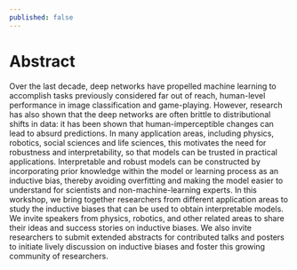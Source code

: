 ```yaml
---
published: false
---
```


<h1 class="h2 text-center pt-3 pb-5">Abstract</h1>

<p class="text-justify">
Over the last decade, deep networks have propelled machine learning to accomplish tasks previously considered far out of reach, human-level performance in image classification and game-playing.
However, research has also shown that the deep networks are often brittle to distributional shifts in data: it has been shown that human-imperceptible changes can lead to absurd predictions. 
In many application areas, including physics, robotics, social sciences and life sciences, this motivates the need for robustness and interpretability, so that models can be trusted in practical applications. 
Interpretable and robust models can be constructed by incorporating prior knowledge within the model or learning process as an inductive bias, thereby avoiding 
overfitting and making the model easier to understand for scientists and non-machine-learning experts.
In this workshop, we bring together researchers from different application areas to study the inductive biases that can be used to obtain interpretable models.
We invite speakers from physics, robotics, and other related areas to share their ideas and success stories on inductive biases.
We also invite researchers to submit extended abstracts for contributed talks and posters to initiate lively discussion on inductive biases and foster this growing community of researchers.
</p>
